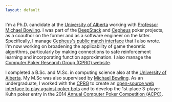 ```yaml
---
layout: default
---
```

I'm a Ph.D. candidate at the [University of Alberta](https://www.ualberta.ca/) working with [Professor Michael Bowling](https://webdocs.cs.ualberta.ca/~bowling/). I was part of the [DeepStack](https://www.deepstack.ai) and [Cepheus](http://poker.srv.ualberta.ca/) poker projects, as a coauthor on the former and as a software engineer on the latter. Specifically, I manage [Cepheus's public match interface](http://poker-play.srv.ualberta.ca/) that I also wrote. I'm now working on broadening the applicability of game theoretic algorithms, particularly by making connections to safe reinforcement learning and incorporating function approximation. I also manage the [Computer Poker Research Group (CPRG) website](http://poker.cs.ualberta.ca/).

I completed a B.Sc. and M.Sc. in computing science also at the [University of Alberta](https://www.ualberta.ca/). My M.Sc was also supervised by [Michael Bowling](https://webdocs.cs.ualberta.ca/~bowling/). As an undergraduate, I worked with the [CPRG](http://poker.cs.ualberta.ca/) to create an [open-source web interface to play against poker bots](https://github.com/dmorrill10/acpc_poker_gui_client) and to develop the 1st-place 3-player Kuhn poker entry in the 2014 [Annual Computer Poker Competition (ACPC)](http://www.computerpokercompetition.org/).

